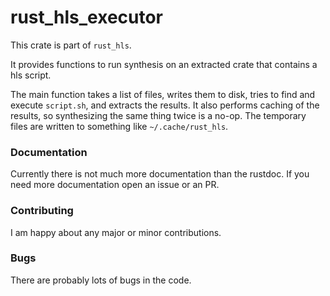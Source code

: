 # rust_hls_executor

<!-- cargo-rdme start -->

This crate is part of `rust_hls`.

It provides functions to run synthesis on an extracted crate that contains a hls script.

The main function takes a list of files, writes them to disk, tries to find and execute `script.sh`, and extracts the results. It also performs caching of the results, so synthesizing the same thing twice is a no-op. The temporary files are written to something like `~/.cache/rust_hls`.

### Documentation

Currently there is not much more documentation than the rustdoc.
If you need more documentation open an issue or an PR.

### Contributing

I am happy about any major or minor contributions.

### Bugs

There are probably lots of bugs in the code.

<!-- cargo-rdme end -->
